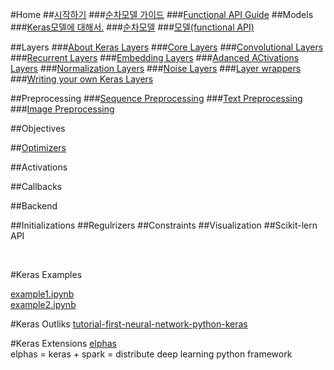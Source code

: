 #Home
##[시작하기]()
###[순차모델 가이드](./keras_순차모델로_시작하기.md)
###[Functional API Guide]()
##Models
###[Keras모델에 대해서.]()
###[순차모델](./the_squential_model_api.md) 
###[모델(functional API)]()

##Layers
###[About Keras Layers]()
###[Core Layers]()
###[Convolutional Layers]()
###[Recurrent Layers]()
###[Embedding Layers]()
###[Adanced ACtivations Layers]()
###[Normalization Layers]()
###[Noise Layers]()
###[Layer wrappers]()
###[Writing your own Keras Layers]()


##Preprocessing
###[Sequence Preprocessing]()
###[Text Preprocessing]()
###[Image Preprocessing]()

##Objectives

##[Optimizers](./optimizer.md)

##Activations

##Callbacks

##Backend 

##Initializations
##Regulrizers
##Constraints
##Visualization
##Scikit-lern API

<br>

#Keras Examples 

[example1.ipynb](./examples/keras1.ipynb)<br>
[example2.ipynb](./examples.keras2.ipynb)

#Keras Outliks 
[tutorial-first-neural-network-python-keras](http://machinelearningmastery.com/tutorial-first-neural-network-python-keras/)

#Keras Extensions 
[elphas](https://github.com/maxpumperla/elephas)<br>
elphas = keras + spark 
	   = distribute deep learning python framework 
          